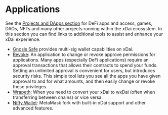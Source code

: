 # Applications

See the [Projects and DApps section](../../about-xdai/project-spotlights/) for DeFi apps and access, games, DAOs, NFTs and many other projects running within the xDai ecosystem. In this section you can find links to additional tools to assist and enhance your xDai experience. 

* [Gnosis Safe](../../about-xdai/project-spotlights/gnosis/gnosis-safe.md) provides multi-sig wallet capabilities on xDai. 
* [Revoke](https://revoke.cash/): An application to change or revoke approve permissions for applications. Many apps \(especially DeFi applications\) require an approval transactions that allows their contracts to spend your funds. Setting an unlimited approval is convenient for users, but introduces security risks. This simple tool lets you see all the apps you have given approval to and for what amounts, and then easily change or revoke these privileges.
* [Wrapeth](../../for-developers/developer-resources/wrapped-xdai.md): When you need to convert your xDai to wxDai \(often when transferring between chains\) or vice versa.
* [Nifty Wallet](../wallets/nifty-wallet.md): MetaMask fork with built-in xDai support and other advanced features.

